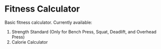 # Fitness Calculator
Basic fitness calculator.
Currently available:
1. Strength Standard (Only for Bench Press, Squat, Deadlift, and Overhead Press)
2. Calorie Calculator
